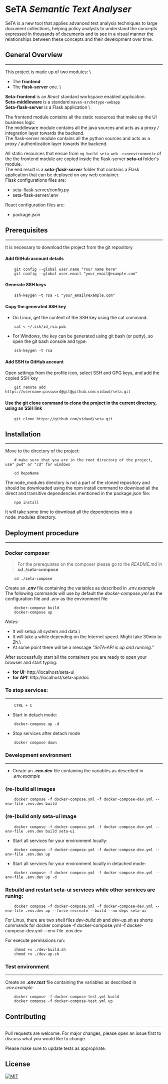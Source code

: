 # SeTA *Semantic Text Analyser*

SeTA is a new tool that applies advanced text analysis techniques to large document collections, helping policy analysts to understand the concepts expressed in thousands of documents and to see in a visual manner the relationships between these concepts and their development over time. 


## General Overview 
***
This project is made up of two modules: \
* The **frontend** 
* The **flask-server** one. \

**Seta-frontend** is an *React* standard workspace enabled application.  \
**Seta-middleware** is a standard `maven-archetype-webapp` \
**Seta-flask-server** is a Flask application \

The frontend module contains all the static resources that make up the UI business logic  
The middleware module contains all the java sources and acts as a proxy / integration layer towards the backend. \
The flask-server module contains all the python sources and acts as a proxy / authentication layer towards the backend.  


All static resources that ensue from `ng build seta-web -c=<environment>` of the the frontend module are copied inside the flask-server **seta-ui** folder's module.  
The end result is a ***seta-flask-server*** folder that contains a Flask application that can be deployed on any web container.  
Flask configurations files are:
 - seta-flask-server/config.py
 - seta-flask-server/.env
 
 React configuration files are:
 - package.json
 
## Prerequisites
***
It is necessary to download the project from the git repository

#### **Add GitHub account details**

```
    git config --global user.name "Your name here"
    git config --global user.email "your_email@example.com"
```

#### **Generate SSH keys**
```
    ssh-keygen -t rsa -C "your_email@example.com"
```
#### **Copy the generated SSH key**
- On Linux, get the content of the SSH key using the cat command:
```
    cat < ~/.ssh/id_rsa.pub
```
  
- For Windows, the key can be generated using git bash (or putty), so open the git bash console and type:
```
    ssh-keygen -t rsa
```

#### **Add SSH to GitHub account**
Open settings from the profile icon, select SSH and GPG keys, and add the copied SSH key
```
    git remote add https://username:password@git@github.com:vidaud/seta.git
```
#### **Use the git clone command to clone the project in the current directory, using an SSH link**
```
    git clone https://github.com/vidaud/seta.git
```

## Installation
***
Move to the directory of the project:

```
    # make sure that you are in the root directory of the project, use" pwd" or "cd" for windows

    cd RepoName
```
The node_modules directory is not a part of the cloned repository and should be downloaded using the npm install command to download all the direct and transitive dependencies mentioned in the package.json file:
```
    npm install
```

It will take some time to download all the dependencies into a node_modules directory.

## Deployment procedure
***
### **Docker composer**

> For the prerequistes on the composer please go to the *README.md* in **cd ./seta-compose**

```
    cd ./seta-compose
```    

Create an ***.env*** file containing the variables as described in *.env.example*
The following commands will use by default the *docker-compose.yml* as the configuration file and *.env* as the environment file

```
    docker-compose build
    docker-compose up
```

_Notes:_
- It will setup all system and data.\
- It will take a while depending on the Internet speed. Might take 30min to 2h.\
- At some point there will be a message *"SeTA-API is up and running."*


After successfully start all the containers you are ready to open your browser and start typing:
* **for UI:** http://localhost/seta-ui
* **for API:** http://localhost/seta-api/doc

### To stop services:
***
```
    CTRL + C
```
* Start in detach mode:
```
    docker-compose up -d
```

* Stop services after detach mode
```
    docker compose down
```
### Development environment
***
+ Create an ***.env.dev*** file containing the variables as described in *.env.example*

### (re-)build all images
```
    docker compose -f docker-compose.yml -f docker-compose-dev.yml --env-file .env.dev build
```
### (re-)build only seta-ui image
```
    docker compose -f docker-compose.yml -f docker-compose-dev.yml --env-file .env.dev build seta-ui
```
+ Start all services for your environment locally:
```
    docker compose -f docker-compose.yml -f docker-compose-dev.yml --env-file .env.dev up
```
+ Start all services for your environment locally in detached mode:
```
    docker compose -f docker-compose.yml -f docker-compose-dev.yml --env-file .env.dev up -d
```
### Rebuild and restart seta-ui services while other services are runing:  
```
    docker compose -f docker-compose.yml -f docker-compose-dev.yml --env-file .env.dev up --force-recreate --build --no-deps seta-ui
```

For Linux, there are two shell files *dev-build.sh* and *dev-up.sh* as shorts commands for docker compose -f docker-compose.yml -f docker-compose-dev.yml --env-file .env.dev

For execute permissions run:
```
    chmod +x ./dev-build.sh
    chmod +x ./dev-up.sh
```
### Test environment
***
Create an ***.env.test*** file containing the variables as described in *.env.example*

```
    docker compose -f docker-compose-test.yml build
    docker compose -f docker-compose-test.yml up
```


## Contributing
***

Pull requests are welcome. For major changes, please open an issue first to discuss what you would like to change.

Please make sure to update tests as appropriate.

## License


[![MIT][mit-badge]][mit-url]

[mit-badge]: https://img.shields.io/badge/license-mit-blue
[mit-url]: https://choosealicense.com/licenses/mit/
